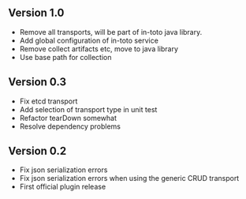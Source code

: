 ## Version 1.0

- Remove all transports, will be part of in-toto java library.
- Add global configuration of in-toto service
- Remove collect artifacts etc, move to java library
- Use base path for collection

## Version 0.3

- Fix etcd transport
- Add selection of transport type in unit test
- Refactor tearDown somewhat
- Resolve dependency problems

## Version 0.2

- Fix json serialization errors
- Fix json serialization errors when using the generic CRUD transport
- First official plugin release
